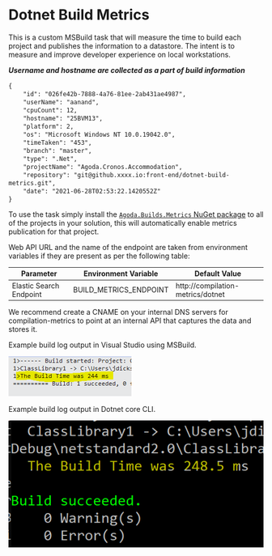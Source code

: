 # Dotnet Build Metrics

This is a custom MSBuild task that will measure the time to build each project and publishes the information to a datastore. The intent is to measure and improve developer experience on local workstations.

**_Username and hostname are collected as a part of build information_**

```
{
    "id": "026fe42b-7888-4a76-81ee-2ab431ae4987",
    "userName": "aanand",
    "cpuCount": 12,
    "hostname": "25BVM13",
    "platform": 2,
    "os": "Microsoft Windows NT 10.0.19042.0",
    "timeTaken": "453",
    "branch": "master",
    "type": ".Net",
    "projectName": "Agoda.Cronos.Accommodation",
    "repository": "git@github.xxxx.io:front-end/dotnet-build-metrics.git",
    "date": "2021-06-28T02:53:22.1420552Z"
}
```

To use the task simply install the [`Agoda.Builds.Metrics` NuGet package](https://www.nuget.org/packages/Agoda.Builds.Metrics) to all of the projects in your solution, this will automatically enable metrics publication for that project.

Web API URL and the name of the endpoint are taken from environment variables if they are present as per the following table:

|Parameter              |Environment Variable     |Default Value                        |
|-----------------------|-------------------------|-------------------------------------|
|Elastic Search Endpoint|BUILD_METRICS_ENDPOINT   |http://compilation-metrics/dotnet    |

We recommend create a CNAME on your internal DNS servers for compilation-metrics to point at an internal API that captures the data and stores it. 

Example build log output in Visual Studio using MSBuild.

![](doc/img/VSBuildOutput.PNG)

Example build log output in Dotnet core CLI.

![](doc/img/DotnetCLIBuildTimeOutput.PNG)
